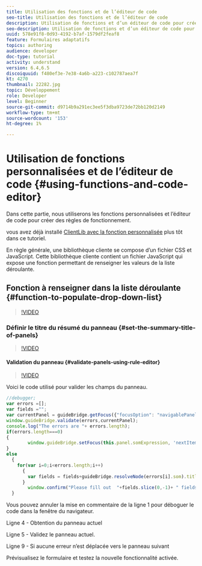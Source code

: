 ```yaml
---
title: Utilisation des fonctions et de l’éditeur de code
seo-title: Utilisation des fonctions et de l’éditeur de code
description: Utilisation de fonctions et d’un éditeur de code pour créer des règles de fonctionnement
seo-description: Utilisation de fonctions et d’un éditeur de code pour créer des règles de fonctionnement
uuid: 578e91f8-0d93-4192-b7af-1579df2feaf8
feature: Formulaires adaptatifs
topics: authoring
audience: developer
doc-type: tutorial
activity: understand
version: 6.4,6.5
discoiquuid: f480ef3e-7e38-4a6b-a223-c102787aea7f
kt: 4270
thumbnail: 22282.jpg
topic: Développement
role: Developer
level: Beginner
source-git-commit: d9714b9a291ec3ee5f3dba9723de72bb120d2149
workflow-type: tm+mt
source-wordcount: '153'
ht-degree: 1%

---
```



# Utilisation de fonctions personnalisées et de l’éditeur de code {#using-functions-and-code-editor}

Dans cette partie, nous utiliserons les fonctions personnalisées et l’éditeur de code pour créer des règles de fonctionnement.

vous avez déjà installé [ClientLib avec la fonction personnalisée](assets/client-libs-and-logo.zip) plus tôt dans ce tutoriel.

En règle générale, une bibliothèque cliente se compose d’un fichier CSS et JavaScript. Cette bibliothèque cliente contient un fichier JavaScript qui expose une fonction permettant de renseigner les valeurs de la liste déroulante.


## Fonction à renseigner dans la liste déroulante {#function-to-populate-drop-down-list}

>[!VIDEO](https://video.tv.adobe.com/v/22282?quality=9&learn=on)

### Définir le titre du résumé du panneau {#set-the-summary-title-of-panels}

>[!VIDEO](https://video.tv.adobe.com/v/28387?quality=9&learn=on)

#### Validation du panneau {#validate-panels-using-rule-editor}

>[!VIDEO](https://video.tv.adobe.com/v/28409?quality=9&learn=on)

Voici le code utilisé pour valider les champs du panneau.

```javascript
//debugger;
var errors =[];
var fields ="";
var currentPanel = guideBridge.getFocus({"focusOption": "navigablePanel"});
window.guideBridge.validate(errors,currentPanel);
console.log("The errors are "+ errors.length);
if(errors.length===0)
{
        window.guideBridge.setFocus(this.panel.somExpression, 'nextItem', true);
}
else
  {
    for(var i=0;i<errors.length;i++)
      {
        var fields = fields+guideBridge.resolveNode(errors[i].som).title+" , ";
      }
        window.confirm("Please fill out  "+fields.slice(0,-1)+ " fields");
  }
```

Vous pouvez annuler la mise en commentaire de la ligne 1 pour déboguer le code dans la fenêtre du navigateur.

Ligne 4 - Obtention du panneau actuel

Ligne 5 - Validez le panneau actuel.

Ligne 9 - Si aucune erreur n’est déplacée vers le panneau suivant

Prévisualisez le formulaire et testez la nouvelle fonctionnalité activée.
